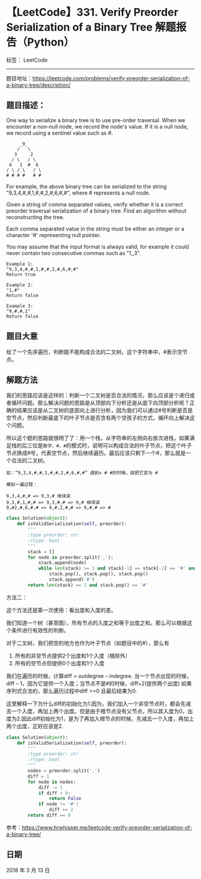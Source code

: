 # 【LeetCode】331. Verify Preorder Serialization of a Binary Tree 解题报告（Python）

标签： LeetCode

---

题目地址：https://leetcode.com/problems/verify-preorder-serialization-of-a-binary-tree/description/

## 题目描述：

One way to serialize a binary tree is to use pre-order traversal. When we encounter a non-null node, we record the node's value. If it is a null node, we record using a sentinel value such as #.
    
         _9_
        /   \
       3     2
      / \   / \
     4   1  #  6
    / \ / \   / \
    # # # #   # #

For example, the above binary tree can be serialized to the string "9,3,4,#,#,1,#,#,2,#,6,#,#", where # represents a null node.

Given a string of comma separated values, verify whether it is a correct preorder traversal serialization of a binary tree. Find an algorithm without reconstructing the tree.

Each comma separated value in the string must be either an integer or a character '#' representing null pointer.

You may assume that the input format is always valid, for example it could never contain two consecutive commas such as "1,,3".

    Example 1:
    "9,3,4,#,#,1,#,#,2,#,6,#,#"
    Return true
    
    Example 2:
    "1,#"
    Return false
    
    Example 3:
    "9,#,#,1"
    Return false



## 题目大意

给了一个先序遍历，判断能不能构成合法的二叉树。这个字符串中，#表示空节点。

## 解题方法

我们的思路应该是这样的：判断一个二叉树是否合法的情况，那么应该是个递归或者循环问题。那么解决问题的思路是从顶部向下分析还是从底下向顶部分析呢？正确的结果应该是从二叉树的底部向上进行分析，因为我们可以通过#号判断是否是空节点，然后判断最底下的叶子节点是否含有两个空孩子的方式，循环向上解决这个问题。

所以这个题的思路就很明了了：用一个栈，从字符串的左侧向右依次进栈，如果满足栈的后三位是``数字，#，#``的模式时，说明可以构成合法的叶子节点，把这个叶子节点换成#号，代表空节点，然后继续遍历。最后应该只剩下一个#，那么就是一个合法的二叉树。

    如：”9,3,4,#,#,1,#,#,2,#,6,#,#” 遇到x # #的时候，就把它变为 #
    
    模拟一遍过程：
    
    9,3,4,#,# => 9,3,# 继续读
    9,3,#,1,#,# => 9,3,#,# => 9,# 继续读
    9,#2,#,6,#,# => 9,#,2,#,# => 9,#,# => #

```python
class Solution(object):
    def isValidSerialization(self, preorder):
        """
        :type preorder: str
        :rtype: bool
        """
        stack = []
        for node in preorder.split(','):
            stack.append(node)
            while len(stack) >= 3 and stack[-1] == stack[-2] == '#' and stack[-3] != '#':
                stack.pop(), stack.pop(), stack.pop()
                stack.append('#')
        return len(stack) == 1 and stack.pop() == '#'
```

方法二：

这个方法还是第一次使用：看出度和入度的差。

我们知道一个树（甚至图），所有节点的入度之和等于出度之和。那么可以根据这个条件进行有效性的判断。

对于二叉树，我们把空的地方也作为叶子节点（如题目中的#），那么有

1. 所有的非空节点提供2个出度和1个入度（根除外）
1. 所有的空节点但提供0个出度和1个入度

我们在遍历的时候，计算diff = outdegree – indegree. 当一个节点出现的时候，diff – 1，因为它提供一个入度；当节点不是#的时候，diff+2(提供两个出度) 如果序列式合法的，那么遍历过程中diff >=0 且最后结果为0.

这里解释一下为什么diff的初始化为1.因为，我们加入一个非空节点时，都会先减去一个入度，再加上两个出度。但是由于根节点没有父节点，所以其入度为0，出度为2.因此diff初始化为1，是为了再加入根节点的时候，先减去一个入度，再加上两个出度，正好应该是2.

```python
class Solution(object):
    def isValidSerialization(self, preorder):
        """
        :type preorder: str
        :rtype: bool
        """
        nodes = preorder.split(',')
        diff = 1
        for node in nodes:
            diff -= 1
            if diff < 0:
                return False
            if node != '#':
                diff += 2
        return diff == 0
```

参考：https://www.hrwhisper.me/leetcode-verify-preorder-serialization-of-a-binary-tree/

## 日期

2018 年 3 月 13 日 